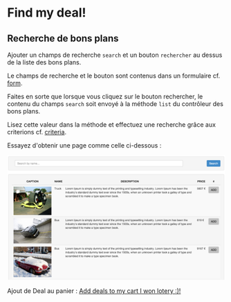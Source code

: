 # Find my deal!

## Recherche de bons plans

Ajouter un champs de recherche <code>search</code> et un bouton <code>rechercher</code> au dessus de la liste des bons plans.

Le champs de recherche et le bouton sont contenus dans un formulaire cf. [form](http://grails.org/doc/2.3.4/ref/Tags/form.html).

Faites en sorte que lorsque vous cliquez sur le bouton rechercher, le contenu du champs <code>search</code> soit envoyé à la méthode <code>list</code> du contrôleur des bons plans.

Lisez cette valeur dans la méthode et effectuez une recherche grâce aux criterions cf. [criteria](http://grails.org/doc/2.3.x/ref/Domain%20Classes/createCriteria.html).

Essayez d'obtenir une page comme celle ci-dessous :

![Alt text](https://github.com/larpomatic/larpo-deals/blob/master/hands-on/img/deal_list_criteria.png)

Ajout de Deal au panier : [Add deals to my cart I won lotery :)!](p4.md)
